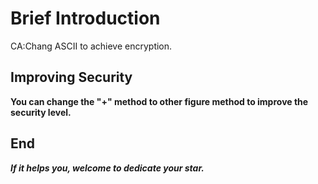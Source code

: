 # Brief Introduction
CA:Chang ASCII to achieve encryption.

## Improving Security
**You can change the "+" method to other figure method to improve the security level.**

## End
***If it helps you, welcome to dedicate your star.***
